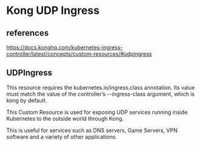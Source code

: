 # Kong UDP Ingress

## references

<https://docs.konghq.com/kubernetes-ingress-controller/latest/concepts/custom-resources/#udpingress>

## UDPIngress

This resource requires the kubernetes.io/ingress.class annotation. Its value must match the value of the controller’s --ingress-class argument, which is kong by default.

This Custom Resource is used for exposing UDP services running inside Kubernetes to the outside world through Kong.

This is useful for services such as DNS servers, Game Servers, VPN software and a variety of other applications.
